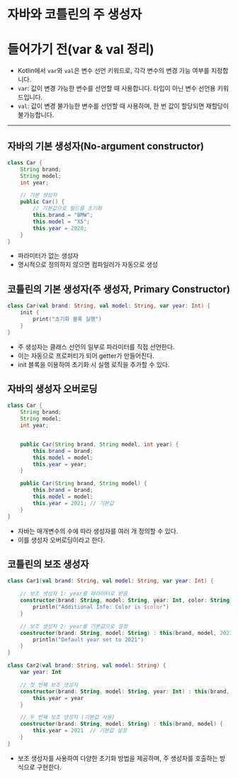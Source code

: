 # 자바와 코틀린의 주 생성자

# 들어가기 전(var & val 정리)
- Kotlin에서 `var`와 `val`은 변수 선언 키워드로, 각각 변수의 변경 가능 여부를 지정합니다.
- `var`: 값이 변경 가능한 변수를 선언할 때 사용합니다. 타입이 아닌 변수 선언용 키워드입니다.
- `val`: 값이 변경 불가능한 변수를 선언할 때 사용하며, 한 번 값이 할당되면 재할당이 불가능합니다.

--- 

## 자바의 기본 생성자(No-argument constructor)
```java
class Car {
    String brand;
    String model;
    int year;

    // 기본 생성자
    public Car() {
        // 기본값으로 필드를 초기화
        this.brand = "BMW";
        this.model = "X5";
        this.year = 2020;
    }
}
```
- 파라미터가 없는 생성자
- 명시적으로 정의하지 않으면 컴파일러가 자동으로 생성

## 코틀린의 기본 생성자(주 생성자, Primary Constructor)
```kotlin
class Car(val brand: String, val model: String, var year: Int) {
    init {
        print("초기화 블록 실행")
    }
}
```
- 주 생성자는 클래스 선언의 일부로 파라미터를 직접 선언한다.
- 이는 자동으로 프로퍼티가 되어 getter가 만들어진다.
- init 블록을 이용하여 초기화 시 실행 로직을 추가할 수 있다.

## 자바의 생성자 오버로딩
```java
class Car {
    String brand;
    String model;
    int year;


    public Car(String brand, String model, int year) {
        this.brand = brand;
        this.model = model;
        this.year = year;
    }

    public Car(String brand, String model) {
        this.brand = brand;
        this.model = model;
        this.year = 2021; // 기본값
    }
}
```
- 자바는 매개변수의 수에 따라 생성자를 여러 개 정의할 수 있다.
- 이를 생성자 오버로딩이라고 한다.

## 코틀린의 보조 생성자
```kotlin
class Car1(val brand: String, val model: String, var year: Int) {

    // 보조 생성자 1: year를 파라미터로 받음
    constructor(brand: String, model: String, year: Int, color: String) : this(brand, model, year) {
        println("Additional Info: Color is $color")
    }

    // 보조 생성자 2: year를 기본값으로 설정
    constructor(brand: String, model: String) : this(brand, model, 2021) {
        println("Default year set to 2021")
    }
}

class Car2(val brand: String, val model: String) {
    var year: Int

    // 첫 번째 보조 생성자
    constructor(brand: String, model: String, year: Int) : this(brand, model) {
        this.year = year
    }

    // 두 번째 보조 생성자 (기본값 사용)
    constructor(brand: String, model: String) : this(brand, model) {
        this.year = 2021  // 기본값 설정
    }
}
```
- 보조 생성자를 사용하여 다양한 초기화 방법을 제공하며, 주 생성자를 호출하는 방식으로 구현한다.